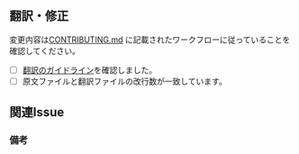 ## 翻訳・修正

変更内容は[CONTRIBUTING.md](https://github.com/angular/angular-ja/blob/main/CONTRIBUTING.md) に記載されたワークフローに従っていることを確認してください。

- [ ] [翻訳のガイドライン](CONTRIBUTING.md#%E7%BF%BB%E8%A8%B3%E3%81%AE%E3%82%AC%E3%82%A4%E3%83%89%E3%83%A9%E3%82%A4%E3%83%B3)を確認しました。
- [ ] 原文ファイルと翻訳ファイルの改行数が一致しています。

## 関連Issue

<!-- 関連Issueがあれば記載してください -->


### 備考
<!-- 重点的にレビューしてほしい部分などあれば自由に記入してください -->
